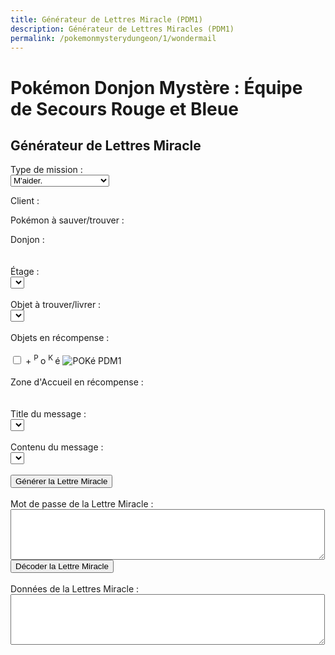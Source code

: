 ```yaml
---
title: Générateur de Lettres Miracle (PDM1)
description: Générateur de Lettres Miracles (PDM1)
permalink: /pokemonmysterydungeon/1/wondermail
---
```


# Pokémon Donjon Mystère : Équipe de Secours Rouge et Bleue
## Générateur de Lettres Miracle

Type de mission :<br>
<select name="type" onchange="updateform(this.form);">
      <option value="">
                                M'aider.
                        </option>
                        <option value="">
                                Trouver quelqu'un.
                        </option>
                        <option value="">
                                Me mener à quelqu'un.
                        </option>
                        <option value="">
                                Trouver un objet.
                        </option>
                        <option value="">
                                Livrer un objet.
                        </option>
</select>

Client :<br>
<script type="text/javascript">
	<!--
	showpkmn("client");
  //-->
</script>
                
Pokémon à sauver/trouver :<br>
<script type="text/javascript">
  <!--
  showpkmn("poke");
  //-->
</script>

Donjon :
                <br>
                <script type="text/javascript">
                        <!--
                        showdungeon("dungeon");
                        //-->
                </script>
                <br>
                <br>
                Étage :
                <br>
                <select name="floor" onchange="updateftext(this.form);">
                        <option value="">
                        </option>
                </select>
                <br>
                <br>
                Objet à trouver/livrer :
                <br>
                <select name="item" onchange="showftext(this.form,0);">
                        <option value="">
                        </option>
                </select>
                <br>
                <br>
                Objets en récompense :
                <br>
                <script type="text/javascript">
                        <!--
                        showrewards("reward");
                        //-->
                </script>
                <br>
                <input type="checkbox" name="money" id="money" />
                <label for="money">
                        +
                        <sup>
                                P
                        </sup>
                        o
                        <sup>
                                K
                        </sup>
                        é
                        <img src="../images/POKé_EdSRB.png" alt="POKé PDM1" />
                </label>
                <br>
                <br>
                Zone d'Accueil en récompense :
                <br>
                <script type="text/javascript">
                        <!--
                        showareas("area");
                        //-->
                </script>
                <br>
                <br>
                Title du message :
                <br>
                <select name="mhead" onchange="updateftext(this.form);">
                        <option value="">
                        </option>
                </select>
                <br>
                <br>
                Contenu du message :
                <br>
                <select name="mline1">
                        <option value="">
                        </option>
                </select>
                <br>
                <br>
                <input type="button" value="Générer la Lettre Miracle" onclick="genwonder(this.form)" />
                <br>
                <br>
                Mot de passe de la Lettre Miracle :
                <br>
                <textarea name="wonder" cols="60" rows="5">
                </textarea>
                <br>
                <input type="button" value="Décoder la Lettre Miracle" onclick="decwonder(this.form)" />
                <br>
                <br>
                Données de la Lettres Miracle :
                <br>
                <textarea name="data" cols="60" rows="5">
                </textarea>
                <script type="text/javascript">
                        <!--
                        if(debug){
                        document.write('<input type="button" value="Encoder la Lettre Miracle" onclick="encwonder(this.form)"/><br/>')
                        }
                        //-->
                </script>
        </form>

<script src="/assets/js/tools/PMD1/objets-fr.js" type="text/javascript">
</script>
<script src="/assets/js/tools/PMD1/zones-fr.js" type="text/javascript">
</script>
<script src="/assets/js/tools/PMD1/pokemon-fr.js" type="text/javascript">
</script>
<script src="/assets/js/tools/PMD1/type-fr.js" type="text/javascript">
</script>
<script type="text/javascript">
        let FriendRescue="Sauvetage Ami"
        let RescueType0="M'aider."
        let RescueType1="Trouver XXPKMN."
        let RescueType2="Me mener à XXPKMN."
        let RescueType3="Trouver XXITEM !"
        let RescueType4="Livrer XXITEM !"
        let BasementFloor="E. -XX"
        let AboveGroundFloor="E. XX"
        let SpecialMission="Mission spéciale"
        let ChooseClient="Choisissez un client."
        let ChooseTarget="Choisissez un Pokémon à sauver/trouver."
        let ChooseItem="Choisissez un objet à trouver ou à livrer."
        let ItemNotFound="L'objet XX ne peut pas être trouvé dans le donjon YY."
        let FriendAreaError="Pour recevoir une Zone d'Accueil en récompense, la mission doit être au moins de difficulté D."
        let InvalidPassword="Le mot de passe est incorrect."
        let FriendAreaReward="Zone d'Accueil [XX]."
        let NearPlace="Vers XX"
        let DifficultyLine="Difficulté :"
        let PlusReward="XX + ?"
        let PlusRewardBrackets="XX + ? [YY]"
        let RewardLine="Prime :"
        let PlaceLine="Lieu :"
        let ClientLine="Client :"
        let ObjectiveLine="Objectif :"
        let WonderMailLine="Lettre Miracle :"
</script>
<script src="/assets/js/tools/PMD1/lettresos.js" type="text/javascript">
</script>
<script src="/assets/js/tools/PMD1/donjobjets.js" type="text/javascript">
</script>
<script src="/assets/js/tools/PMD1/ttexte.js" type="text/javascript">
</script>
<script src="/assets/js/tools/PMD1/diff.js" type="text/javascript">
</script>
<script type="text/javascript">
        //<![CDATA[
        
        let AboveGround=[
        0,0,1,1,0,1,1,1,0,1,1,1,1,1,1,0,0,1,1,0,0,0,
        1,0,0,0,0,0,0,1,0,1,0,1,1,1,0,1,0,0,0,0,0,0,
        0,0,0,0,0,0,0,0,0,1,0,0,0,0,1,0,1,0,1,0
        ]
        function IsAboveGround(d){
         if(d>=AboveGround.length)return 1
         return AboveGround[d]
        }
        function showitems(name){
         document.write("<select name=\""+name+"\">");
         for(let i=0;i<items.length;i++){
          document.write("<option value=\"\">"+items[i]+" ["+i.toString(16)+"]</option>");  
         } 
         document.write("</select>");
        }
        
        function showpokemon(name){
         document.write("<select name=\""+name+"\">");
         for(let i=0;i<pokemon.length;i++){
          document.write("<option value=\"\">"+pokemon[i]+"</option>");  
         } 
         document.write("</select>");
        }
        
        
        function entrytopass(x){
         x=x.replace(/[\n\s\r\'\"]/g,"")
                 .replace(/[\u2642]/g,"#")
                 .replace(/[\u2640]/g,"%")
                 .replace(/[\{\(\[]m(ale?)?[\)\]\}]/gi,"#")
                 .replace(/[\{\(\[]f(em(ale)?)?[\)\]\}]/gi,"%")
                 .replace(/[\{\(\[]\.\.?\.?[\)\]\}]/g,".")
                 .replace(/[\{\(\[][\u2026][\)\]\}]/g,".")
                 .replace(/[\u2026]/g,".")
                 .toUpperCase()
         return x
        }
        
        
        function formatpass(x){
         x=entrytopass(x)
         return x.substr(0,4)+" "
               +x.substr(4,4)+" "
               +x.substr(8,4)+"\r\n"
               +x.substr(12,4)+" "
               +x.substr(16,4)+" "
               +x.substr(20,4)+"\r\n"
        }
        
        let debug=0
        let baditems="EDEEEFB1E924D8D2B0DC323334C2EC"
        let baddungeons="18191E2731323336373D3F"
        let badpokemon=
        "C90078017C01230125010E0051005200"+
        "33015E009100920090009C010D010C01"+
        "0E0113019600990198019D0112011401"+
        "95019601970197009B019A019E01A401"+
        "A501A601"
        
        let floors=
        "04060A0E0A0B040D0F0D040A06100618"+
        "041A0A2964150564150C64641A1A0D15"+
        "331F1F1F151F100D141F0B1015151F05"+
        "050B033346101F14140C644C29646402"
        
        onload=function(){
         showfloors(document.s)
         showfind2(document.s)
         showftext(document.s,1)
        }
        
        function isbaditem(x){
         if(x>=0xF0)return 0
         for(let i=0;i<baditems.length/2;i++){
          if(x==c2c(baditems,i))
           return 1
         }
         return 0
        }
        
        function isbaddungeon(x){
         if(x>0x3F)return 1
         for(let i=0;i<baddungeons.length/2;i++){
          if(x==c2c(baddungeons,i))
           return 1
         }
         return 0
        }
        
        function flavors(){
         document.write("<xmp><dl>\r\n")
         for(let i=0;i<ParentChild.length;i++){
          document.write("<dt><b>"+pokemon[ParentChild[i][0]]+", "+pokemon[ParentChild[i][1]]+"</b></dt>\r\n")
          document.write("<dd>"+ParentChild[i][2]+"</dd>\r\n")
         }
         document.write("</dl><dl>\r\n")
         for(let i=0;i<Pairs.length;i++){
          document.write("<dt><b>"+pokemon[Pairs[i][0]]+", "+pokemon[Pairs[i][1]]+":</b> \""+Pairs[i][2]+"\"</dt>\r\n")
          document.write("<dd>"+Pairs[i][3]+"</dd>\r\n")
         }
         document.write("</dl>\r\n")
         document.write("<ul>\r\n")
         for(let i=0;i<Lovers.length;i+=2){
          document.write("<li>"+pokemon[Lovers[i]]+", "+pokemon[Lovers[i+1]]+"</li>\r\n")
         }
         document.write("</ul>\r\n")
         document.write("</xmp>")
        }
        
        function getspecies(id){
         if(id==0x179||id==0x17A||id==0x17B)
          return 0x178
         if((id>=0xca&&id<=0xe2)||id==0x19F||id==0x1A0)
          return 201
         if(id==0x1A1||id==0x1A2||id==0x1A3)
          return 0x19E
         if(id==0x1A7)
          return 0x19C
         return id
        }
        
        
        function isbadpokemon(x){
         if(getspecies(x)!=x)
          return 1
         for(let i=0;i<badpokemon.length/2;i++){
          if(x==c2w(badpokemon,i))
           return 1
         }
         return 0
        }
        
        
        function option(x){
         return parseInt(x[x.selectedIndex].value)
        }
        
        
        function optionarray(x){
         if(x.selectedIndex<0){
          return []
         } else {
          let v=x[x.selectedIndex].value.split(",")
          for(let i=0;i<v.length;i++){
           v[i]=parseInt(v[i])
          }
          return v
         }
        }
        
        function showfloors(f){
         let dungeon=option(f.dungeon)
         let numfloors=c2c(floors,dungeon);
         f.floor.options.length=0
         for(let i=1;i<numfloors;i++){
          f.floor.options[i-1]=new Option(i+"",i+"")
         }
        }
        
        function showdungeon(name){
         document.write("<select name=\""+name+"\" onchange=\"showfloors(this.form);updateform(this.form);\">");
         for(let i=0;i<dungeons.length;i++){
          if(!isbaddungeon(i)){
           document.write("<option value=\""+i+"\">"+dungeons[i]+"</option>");  
          }
         } 
         document.write("</select>");
        }
        
        function pkmnsort(a,b){
         if(a[1]==b[1])return 0
         return (a[1]<b[1])?-1:1
        }
        
        function showpkmn(name){
         document.write("<select name=\""+name+"\" onchange=\"showftext(this.form);\">");
         let poke=[]
         for(let i=0;i<pokemon.length;i++){
          if(i==0||!isbadpokemon(i)){
           poke[poke.length]=[i,pokemon[i]]
          }
         }
         poke=poke.sort(pkmnsort)
         for(let i=0;i<poke.length;i++){
          document.write("<option value=\""+poke[i][0]+"\">"+poke[i][1]+"</option>");  
         } 
         document.write("</select>");
        }
        
        
        function showareas(name){
         document.write("<select name=\""+name+"\">");
         document.write("<option value=\"-1\">\-\-\-\-\-\-</a>");
         for(let i=0;i<friendareas.length;i++){
          if(i==10||i==14||i==35||i==36){
           document.write("<option value=\""+i+"\">"+friendareas[i]+"</option>");  
          }
         } 
         document.write("</select>");
        }
        
        function showfind2(f){
         let dungeon=option(f.dungeon)
         f.item.options.length=0
         let len=0
         for(let i=0;i<items.length;i++){
          if(!isbaditem(i)&&i!=0x69&&i!=0x7c&&(i==0||i>=9)){
           if(f.type.selectedIndex!=3||ItemInDungeon(i,dungeon)){
            f.item.options[len++]=new Option(items[i],i+"")
           }
          }
         }
        }
        
        function updateform(f){
         showfind2(f)
         showftext(f,0)
        }
        
        function updateform2(f){
         showfind2(f)
         showftext(f,1)
        }
        
        
        function showftext(f,typechanged){
         let mtype=f.type.selectedIndex
         let poke1=option(f.client)
         let poke2=option(f.poke)
         let item=items[option(f.item)]
         let fthead=FindFlavorTextHead(mtype,poke1,poke2)
         let oldsel=f.mhead.selectedIndex
         f.mhead.options.length=0
         let len=0
         for(let i=0;i<fthead.length;i++){
          let optstr=fthead[i][0]+","+fthead[i][1]+","+fthead[i][2]
          let ftext=fthead[i][3]
          if(mtype==3||mtype==4){
           ftext=ftext.replace(/\%s/g,item)
          } else {
           ftext=ftext.replace(/\%s/g,pokemon[poke2])   
          }
          ftext=ftext.replace(/\&\#x2642\;/g,"\u2642")
          ftext=ftext.replace(/\&\#x2640\;/g,"\u2640")
          f.mhead.options[len++]=new Option(ftext,optstr)
         }
         if(oldsel>=0&&typechanged){
          f.mhead.selectedIndex=oldsel
         }
         updateftext(f)
        }
        
        function updateftext(f){
         let mtype=f.type.selectedIndex
         let poke1=option(f.client)
         let poke2=option(f.poke)
         let dungeon=option(f.dungeon)
         let floor=option(f.floor)
         let item=items[option(f.item)]
         let headinfo=f.mhead.options[f.mhead.selectedIndex].value
         let oldsel,newsel=0
         headinfo=headinfo.split(",")
         let fthead=FindFlavorTextLines(
          headinfo[0],headinfo[1],headinfo[2],
          dungeon,floor)
         oldsel=optionarray(f.mline1)
         f.mline1.options.length=0
         let len=0
         for(let i=0;i<fthead.length;i++){
          let optstr=fthead[i][0]+","+fthead[i][1]+","+fthead[i][2]
          let ftext=fthead[i][3]
          if(mtype==3||mtype==4){
           ftext=ftext.replace(/\%s/g,item)
          } else {
           ftext=ftext.replace(/\%s/g,pokemon[poke2])   
          }
          if(oldsel.length>0){
           if(oldsel[0]==fthead[i][0]
             &&oldsel[1]==fthead[i][1]){
            newsel=len
           }
          }
          ftext=ftext.replace(/\&\#x2642\;/g,"\u2642")
          ftext=ftext.replace(/\&\#x2640\;/g,"\u2640")
          ftext=ftext.replace(/<!\-\-break\-\->/g,"") 
          f.mline1.options[len++]=new Option(ftext,optstr)
         }
         if(oldsel.length>0)
          f.mline1.selectedIndex=newsel
        }
        
        
        function showrewards(name){
         document.write("<select name=\""+name+"\">");
         for(let i=0;i<items.length;i++){
          if(!isbaditem(i)){
           document.write("<option value=\""+i+"\">"+items[i]+"</option>");  
          }
         } 
         document.write("</select>");
        }
        
        function setpass(f,pass){
         let headinfo=optionarray(f.mhead)
         let line1=optionarray(f.mline1)
         PassSetFlavorText(pass,headinfo[0],headinfo[1],headinfo[2],
           line1[2]);
        }
        
        function genwonder(f){
         let pass=[]
         for(let i=0;i<20;i++){
          pass[i]=0
         }
         pass[0]=5
         pass[1]=f.type.selectedIndex
         pass[4]=option(f.dungeon)
         pass[5]=option(f.floor)
         pass[2]=0
         pass[8]=0xFF
         pass[9]=0xFF
         pass[10]=0xFF
         setpass(f,pass)
         let poke=option(f.client)
         if(poke==0){
          alert(ChooseClient)
          return 0
         }
         pass[12]=poke&0xFF
         pass[13]=(poke>>8)&0xFF
         if(pass[1]==1||pass[1]==2){
          let poke=option(f.poke)
          if(poke==0){
           alert(ChooseTarget)
           return 0
          }
          pass[14]=poke&0xFF
          pass[15]=(poke>>8)&0xFF
         } else {
          pass[14]=pass[12]
          pass[15]=pass[13]
         }
         if(pass[1]==3||pass[1]==4){
          pass[16]=option(f.item)
          if(pass[16]==0){
           alert(ChooseItem)
           return 0
          } else if(pass[1]==3&&!ItemInDungeon(pass[16],pass[4])){
           alert(ItemNotFound.replace("XX",items[pass[16]]).replace("YY",dungeons[pass[4]]))
           return 0
          }
         } else {
          pass[16]=9
         }
         if(f.area.selectedIndex){
          if(GetDifficulty(pass[1],pass[4],pass[5])==0){
           alert(FriendAreaError)
           return
          }
          pass[17]=9
          pass[18]=9
          pass[19]=option(f.area)
         } else 
         if(f.reward.selectedIndex){
        //  pass[17]=(f.money.checked)?1:3
          pass[17]=(f.money.checked)?6:8
          pass[18]=option(f.reward)
         } else {
          pass[17]=5
          pass[18]=9
         }
         let wonder=datatowonderpass(pass)
         f.wonder.value=formatpass(wonder)
         if(debug){
          f.data.value=tostr(pass)
         } else {
          f.data.value=maildata(pass)
         }
        }
        
        
        function maildata(pass){
         let ftext=FlavorText(pass)
         let h=FlavorTextHead(pass,ftext)
         let b=FlavorTextBody(pass,ftext)
         b=b.split("<!--break-->")
         let diffstring="EDCBAS*"
         let data=h+"\r\n  "+b[0].replace(/\s+$/,"")
         if(b.length>1){
          data+="\r\n  "+b[1].replace(/\s+$/,"")
         }
         data+="\r\n"
         let poke1=pass[12]|(pass[13]<<8)
         let poke2=pass[14]|(pass[15]<<8)
         let item=items[pass[16]]
         data+=ClientLine+" "+pokemon[poke1]+"\r\n"
         data+=ObjectiveLine+" "
         switch(ftext[2]){
          case 0:data+=FriendRescue+"\r\n";break
          case 1:data+=RescueType3.replace("XXITEM",item)+"\r\n";break//Find X
          case 2:data+=RescueType4.replace("XXITEM",item)+"\r\n";break//Deliver X
          case 3:data+=RescueType0+"\r\n";break//Help me
          case 4:data+=RescueType1.replace("XXPKMN",pokemon[poke2])+"\r\n";break//Find Pokemon
          case 5:data+=RescueType2.replace("XXPKMN",pokemon[poke2])+"\r\n";break//Escort to X
          case 6:data+=SpecialMission+"\r\n";break
         }
         data+=PlaceLine+" "
         if(ftext[2]==1){
          data+=NearPlace.replace("XX",dungeons[pass[4]])
         } else {
          data+=dungeons[pass[4]]
         }
         data+=" "
         if(IsAboveGround(pass[4]))
          data+=AboveGroundFloor.replace("XX",""+pass[5])
         else
          data+=BasementFloor.replace("XX",""+pass[5])
         data+="\r\n"
         let diff=GetDifficulty(pass[1],pass[4],pass[5])
         data+=DifficultyLine+" "+diffstring.charAt(diff)+"\r\n"
         data+=RewardLine+" "
         diff=(diff+1)*100
         switch(pass[17]){
           case 0:data+=diff+" POKé";break
           case 1:data+=PlusRewardBrackets.replace("XX",diff+" POKé").replace("YY",items[pass[18]]);break
           case 2:data+=items[pass[18]];break
           case 3:data+=PlusReward.replace("XX",items[pass[18]]);break
           case 4:data+="???";break
           case 5:data+=(diff*2)+" POKé";break
           case 6:data+=PlusRewardBrackets.replace("XX",(diff*2)+" POKé").replace("YY",items[pass[18]]);break
           case 7:data+=items[pass[18]];break
           case 8:data+=items[pass[18]]+" + ?";break
           case 9:data+=PlusReward.replace("XX",items[pass[18]]);break
         }
         data+="\r\n"
         data+=WonderMailLine+"\r\n"
         let wonder=datatowonderpass(pass)
         data+=formatpass(wonder)
         return data
        }
        
        function decwonder(f){
         let x=entrytopass(f.wonder.value)
         let pass=[]
         if(!convertwonderpass(x,pass)
           ||pass[0]!=5
           ||pass[1]>4){
          alert(InvalidPassword)
         } else {
          x=datatowonderpass(pass)
          f.wonder.value=formatpass(x)
          if(debug){
           f.data.value=tostr(pass)
           alert(maildata(pass))
          } else {
           let md=maildata(pass)
           if(!md){
            alert(InvalidPassword)
           } else {
            f.data.value=md
           }
          }
         }
        }
        
        function encwonder(f){
         let pass=f.data.value.split(",")
         for(let i=0;i<pass.length;i++){
          pass[i]=parseInt(pass[i],16)
         }
         x=datatowonderpass(pass)
         f.wonder.value=formatpass(x)
         if(debug){
          f.data.value=tostr(pass)
          alert(maildata(pass))
         }
        }
        //]]>
</script>
